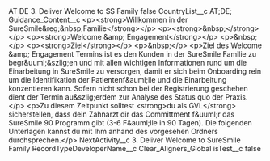 <?xml version="1.0" encoding="UTF-8"?>
<CustomMetadata xmlns="http://soap.sforce.com/2006/04/metadata" xmlns:xsi="http://www.w3.org/2001/XMLSchema-instance" xmlns:xsd="http://www.w3.org/2001/XMLSchema">
    <label>AT DE 3. Deliver Welcome to SS Family</label>
    <protected>false</protected>
    <values>
        <field>CountryList__c</field>
        <value xsi:type="xsd:string">AT;DE;</value>
    </values>
    <values>
        <field>Guidance_Content__c</field>
        <value xsi:type="xsd:string">&lt;p&gt;&lt;strong&gt;Willkommen in der SureSmile&amp;reg;&amp;nbsp;Familie&lt;/strong&gt;&lt;/p&gt;
&lt;p&gt;&lt;strong&gt;&amp;nbsp;&lt;/strong&gt;&lt;/p&gt;
&lt;p&gt;&lt;strong&gt;Welcome &amp;amp; Engagement&lt;/strong&gt;&lt;/p&gt;
&lt;p&gt;&amp;nbsp;&lt;/p&gt;
&lt;p&gt;&lt;strong&gt;Ziel&lt;/strong&gt;&lt;/p&gt;
&lt;p&gt;&amp;nbsp;&lt;/p&gt;
&lt;p&gt;Ziel des Welcome &amp;amp; Engagement Termins ist es den Kunden in der SureSmile Familie zu begr&amp;uuml;&amp;szlig;en und mit allen wichtigen Informationen rund um die Einarbeitung in SureSmile zu versorgen, damit er sich beim Onboarding rein um die Identifikation der Patientenf&amp;auml;lle und die Einarbeitung konzentieren kann. Sofern nicht schon bei der Registrierung geschehen dient der Termin au&amp;szlig;erdem zur Analyse des Status quo der Praxis.&lt;/p&gt;
&lt;p&gt;Zu diesem Zeitpunkt solltest &lt;strong&gt;du als GVL&lt;/strong&gt; sicherstellen, dass dein Zahnarzt dir das Committment f&amp;uuml;r das SureSmile 90 Programm gibt (3-6 F&amp;auml;lle in 90 Tagen). Die folgenden Unterlagen kannst du mit Ihm anhand des vorgesehen Ordners durchsprechen.&lt;/p&gt;</value>
    </values>
    <values>
        <field>NextActivity__c</field>
        <value xsi:type="xsd:string">3. Deliver Welcome to SureSmile Family</value>
    </values>
    <values>
        <field>RecordTypeDeveloperName__c</field>
        <value xsi:type="xsd:string">Clear_Aligners_Global</value>
    </values>
    <values>
        <field>isTest__c</field>
        <value xsi:type="xsd:boolean">false</value>
    </values>
</CustomMetadata>
